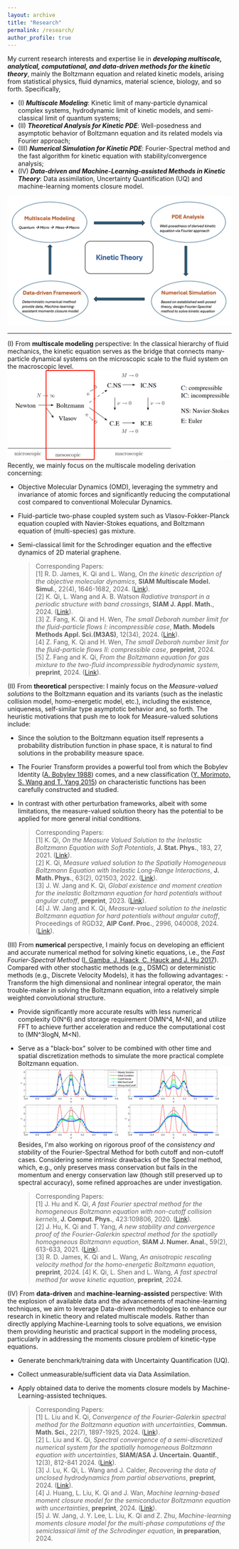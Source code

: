 ```yaml
---
layout: archive
title: "Research"
permalink: /research/
author_profile: true
---
```



My current research interests and expertise lie in _**developing multiscale, analytical, computational, and data-driven methods for the kinetic theory**_, mainly the Boltzmann equation and related kinetic models, arising from statistical physics, fluid dynamics, material science, biology, and so forth. Specifically,

- (I) _**Multiscale Modeling**_: Kinetic limit of many-particle dynamical complex systems, hydrodynamic limit of kinetic models, and semi-classical limit of quantum systems;
- (II) _**Theoretical Analysis for Kinetic PDE**_: Well-posedness and asymptotic behavior of Boltzmann equation and its related models via Fourier approach;
- (III) _**Numerical Simulation for Kinetic PDE**_: Fourier-Spectral method and the fast algorithm for kinetic equation with stability/convergence analysis;
- (IV) _**Data-driven and Machine-Learning-assisted Methods in Kinetic Theory**_: Data assimilation, Uncertainty Quantification (UQ) and machine-learning moments closure model.

![Big-pic](/files/Big-pic.png)

---

(I) From **multiscale modeling** perspective: 
In the classical hierarchy of fluid mechanics, the kinetic equation serves as the bridge that connects many-particle dynamical systems on the microscopic scale to the fluid system on the macroscopic level. 
![Big-pic](/files/multiscale1.png)
Recently, we mainly focus on the multiscale modeling derivation concerning: 
- Objective Molecular Dynamics (OMD), leveraging the symmetry and invariance of atomic forces and significantly reducing the computational cost compared to conventional Molecular Dynamics.
- Fluid-particle two-phase coupled system such as Vlasov-Fokker-Planck equation coupled with Navier-Stokes equations, and Boltzmann equation of (multi-species) gas mixture.
- Semi-classical limit for the Schrodinger equation and the effective dynamics of 2D material graphene. <br>
  
  > Corresponding Papers: <br>
  > [1] R. D. James, K. Qi and L. Wang, _On the kinetic description of the objective molecular dynamics_, **SIAM Multiscale Model. Simul.**, 22(4), 1646-1682, 2024. ([Link](https://arxiv.org/abs/2307.16814)). <br>
  > [2] K. Qi, L. Wang and A. B. Watson _Radiative transport in a periodic structure with band crossings_, **SIAM J. Appl. Math.**, 2024. ([Link](https://arxiv.org/abs/2402.06828)). <br>
  > [3] Z. Fang, K. Qi and H. Wen, _The small Deborah number limit for the fluid-particle flows I: incompressible case_, **Math. Models Methods Appl. Sci.(M3AS)**, 12(34), 2024. ([Link](https://doi.org/10.1142/S0218202524500489)). <br>
  > [4] Z. Fang, K. Qi and H. Wen, _The small Deborah number limit for the fluid-particle flows II: compressible case_, **preprint**, 2024. <br>
  > [5] Z. Fang and K. Qi, _From the Boltzmann equation for gas mixture to the two-fluid incompressible hydrodynamic system_, **preprint**, 2024. ([Link](https://arxiv.org/abs/2408.03570)).


(II) From **theoretical** perspective: 
I mainly focus on the _Measure-valued solutions_ to the Boltzmann equation and its variants (such as the inelastic collision model, homo-energetic model, etc.), including the existence, uniqueness, self-similar type asymptotic behavior and, so forth.
The heuristic motivations that push me to look for Measure-valued solutions include:
- Since the solution to the Boltzmann equation itself represents a probability distribution function in phase space, it is natural to find solutions in the probability measure space. 
- The Fourier Transform provides a powerful tool from which the Bobylev Identity ([A. Bobylev 1988](https://www.researchgate.net/publication/243771986_The_theory_of_the_nonlinear_spatially_uniform_Boltzmann_equation_for_Maxwell_molecules)) comes, and a new classification ([Y. Morimoto, S. Wang and T. Yang 2015](https://www.sciencedirect.com/science/article/pii/S0021782414001196)) on characteristic functions has been carefully constructed and studied. 
- In contrast with other perturbation frameworks, albeit with some limitations, the measure-valued solution theory  has the potential to be applied for more general initial conditions.
  
  > Corresponding Papers:<br>
  > [1] K. Qi, _On the Measure Valued Solution to the Inelastic Boltzmann Equation with Soft Potentials_, **J. Stat. Phys.**, 183, 27, 2021. ([Link](https://doi.org/10.1137/20M1351813)).<br>
  > [2] K. Qi, _Measure valued solution to the Spatially Homogeneous Boltzmann Equation with Inelastic Long-Range Interactions_, **J. Math. Phys.**, 63(2), 021503, 2022. ([Link](https://aip.scitation.org/doi/10.1063/5.0062859)).<br>
  > [3] J. W. Jang and K. Qi,  _Global existence and moment creation for the inelastic Boltzmann equation for hard potentials without angular cutoff_, **preprint**, 2023.  ([Link](https://arxiv.org/abs/2206.09636v2)).<br>
  > [4] J. W. Jang and K. Qi,  _Measure-valued solution to the inelastic Boltzmann equation for hard potentials without angular cutoff_, Proceedings of RGD32, **AIP Conf. Proc.**, 2996, 040008, 2024.  ([Link](https://pubs.aip.org/aip/acp/article-abstract/2996/1/040008/3262532/Measure-valued-solution-to-the-inelastic-Boltzmann?redirectedFrom=fulltext)).


(III) From **numerical** perspective, I mainly focus on developing an efficient and accurate numerical method for solving kinetic equations, i.e., the _Fast Fourier-Spectral Method_ ([I. Gamba, J. Haack, C. Hauck and J. Hu 2017](https://jingweihu-math.github.io/webpage/files/GHHH17.pdf)). Compared with other stochastic methods (e.g., DSMC) or deterministic methods (e.g., Discrete Velocity Models), it has the following advantages:
-Transform the high dimensional and nonlinear integral operator, the main trouble-maker in solving the Boltzmann equation, into a relatively simple weighted convolutional structure. 
- Provide significantly more accurate results with less numerical complexity O(N^6) and storage requirement O(MN^4, M<N), and utilize FFT to achieve further acceleration and reduce the computational cost to (MN^3logN, M<N). 
- Serve as a "black-box" solver to be combined with other time and spatial discretization methods to simulate the more practical complete Boltzmann equation.
![Time Evolution of Measure-valued Solution to Boltzmann equation with different collision kernels, which is simulated by our Fast Spectral Method](/files/four3.jpg)
Besides, I'm also working on rigorous proof of the _consistency and stability_ of the Fourier-Spectral Method for both cutoff and non-cutoff cases. Considering some intrinsic drawbacks of the Spectral method, which, e.g., only preserves mass conservation but fails in the momentum and energy conservation law (though still preserved up to spectral accuracy), some refined approaches are under investigation.

  > Corresponding Papers: <br>
  > [1] J. Hu and K. Qi, _A fast Fourier spectral method for the homogeneous Boltzmann equation with non-cutoff collision kernels_, **J. Comput. Phys.**, 423:109806, 2020. ([Link](https://doi.org/10.1016/j.jcp.2020.109806)). <br>
  > [2] J. Hu, K. Qi and T. Yang, _A new stability and convergence proof of the Fourier-Galerkin spectral method for the spatially homogeneous Boltzmann equation_, **SIAM J. Numer. Anal.**, 59(2), 613-633, 2021. ([Link](https://doi.org/10.1137/20M1351813)). <br>
  > [3] R. D. James, K. Qi and L. Wang, _An anisotropic rescaling velocity method for the homo-energetic Boltzmann equation_, **preprint**, 2024.
  > [4] K. Qi, L. Shen and L. Wang, _A fast spectral method for wave kinetic equation_, **preprint**, 2024.


(IV) From **data-driven** and **machine-learning-assisted** perspective: 
With the explosion of available data and the advancements of machine-learning techniques, we aim to leverage Data-driven methodologies to enhance our research in kinetic theory and related multiscale models. 
Rather than directly applying Machine-Learning tools to solve equations, we envision them providing heuristic and practical support in the modeling process, particularly in addressing the moments closure problem of kinetic-type equations.
- Generate benchmark/training data with Uncertainty Quantification (UQ). 
- Collect unmeasurable/sufficient data via Data Assimilation.
- Apply obtained data to derive the moments closure models by Machine-Learning-assisted techniques.
  
  > Corresponding Papers: <br>
  > [1] L. Liu and K. Qi, _Convergence of the Fourier-Galerkin spectral method for the Boltzmann equation with uncertainties_, **Commun. Math. Sci.**, 22(7), 1897-1925, 2024. ([Link](https://dx.doi.org/10.4310/CMS.240918035418)). <br>
  > [2] L. Liu and K. Qi, _Spectral convergence of a semi-discretized numerical system for the spatially homogeneous Boltzmann equation with uncertainties_, **SIAM/ASA J. Uncertain. Quantif.**, 12(3), 812-841 2024. ([Link](https://epubs.siam.org/doi/10.1137/24M1638483)). <br>
  > [3] J. Lu, K. Qi, L. Wang and J. Calder, _Recovering the data of unclosed hydrodynamics from partial observations_, **preprint**, 2024. ([Link](http://arxiv.org/abs/2409.03872)). <br>
  > [4] J. Huang, L. Liu, K. Qi and J. Wan, _Machine learning-based moment closure model for the semiconductor Boltzmann equation with uncertainties_, **preprint**, 2024. ([Link](https://arxiv.org/abs/2412.01932)). <br>
  > [5] J. W. Jang, J. Y. Lee, L. Liu, K. Qi and Z. Zhu, _Machine-learning moments closure model for the multi-phase computations of the semiclassical limit of the Schrodinger equation_, **in preparation**, 2024.
   

